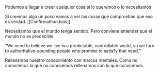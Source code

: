Podemos a llegar a creer cualquier cosa si lo queremos o lo necesitamos 


Si creemos algo un poco vamos a ver las cosas que comprueban que eso es verdad. [[Confirmattion bias]]


Necesitamos que el mundo tenga sentido. Pero conviene entender que el mundo no es predecible

"We need to believe we live in a predictable, controllable world, so we turn to authoritative-sounding people who promise to satis?y that need.”


Rellenamos nuestro conocimiento con marcos mentales. Como no conocemos lo que no conocemos rellenamos con lo que conocemos.